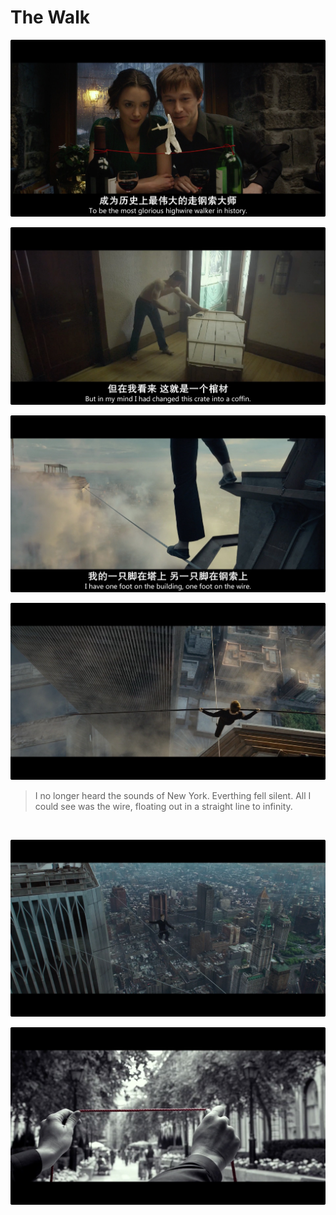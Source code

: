 # The Walk

![](The_Walk_1.jpg)

![](The_Walk_2.jpg)

![](The_Walk_3.jpg)

![](The_Walk_4.jpg)

> I no longer heard the sounds of New York. Everthing fell silent. All I could see was the wire, floating out in a straight line to infinity.

<br>

![](The_Walk_5.jpg)

![](The_Walk_6.jpg)